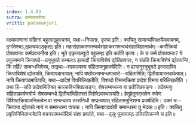 ```yaml
---
index: 1.4.83
sutra: कर्मप्रवचनीयाः
vritti: padamanjari
---
```


 वक्ष्यामाणानां संज्ञिनां बहुत्वाद्वहुवचनम्, यथा--निपाताः, कृत्या इति। क्वचितु सामान्यविवक्षयैकवचनम्, ठ्गतिश्चऽ,ठ्प्रत्ययःऽठ्कृत्ऽ इति। महासंज्ञाकरणमन्वर्थसंज्ञाकरणमन्वर्थसंज्ञाविज्ञानार्थम्--कर्मौक्रियां प्रोक्तवन्तः कर्मप्रवचनीया इति। भूते ठ्कृत्यल्युटो बहुलम्ऽ इति कर्तरि कृत्यः। के च कर्म प्रोक्तवन्तः? ये प्रयुज्यमाने क्रियापदे--ठनुभूयते कम्बलःऽ इत्यादौ क्रियाविशेषं द्योतितवन्तः, न संप्रति क्रियाविशेषं द्योतयन्ति, किं तर्हि? सम्बन्धविशेषम्, तद्यथा--शाकल्यस्य संहितामनुप्रावर्षदिति। न ह्यत्रानुरनुभूयते इत्यादाविव क्रियाविशेषं द्योतयति, क्रियापदाभावात्; नापि षष्ठीवत्सम्बन्धमाचष्टे--संहितामिति; द्वितीयायास्तदर्थत्वात्। नापि क्रियापदमाक्षिपति, यथा--प्रादेशं विपरिलिखतीति, विशब्दो विमानक्रियां प्रादेशं विमाय परिलिखतीति । तथा हि--सति प्रादेशमितिवत् कारकविभक्तिप्रसङ्गः, शेषसम्बन्धस्य वा प्रतीतिप्रसङ्गः। तदेवमनुः संहिताप्रवर्षणयोर्यः शेषसम्बन्धो द्वितीयाभिहितस्तं विशेषेऽवस्थापयति। हेतुहेतुमद्भावेन रूपेण विशिष्टक्रियाजनितत्वेन वा सम्बन्धस्य तत्संनिधौ सम्प्रत्ययात् संहितामनुनिशम्य प्रावर्षदिति। उक्तं च-- क्रियाया द्योतको नायं न सम्बन्धस्य वाचकः। नापि क्रियापदाक्षेपी सम्बन्धस्य तु भेदकः॥ इति। क्वचितु प्रवृत्तिनिमिताभावेऽपि वचनसामर्थ्यादियं संज्ञा प्रवर्तते, यथा--ठ्सुः पूजायाम्ऽ ठतिरतिक्रमणे च इति॥